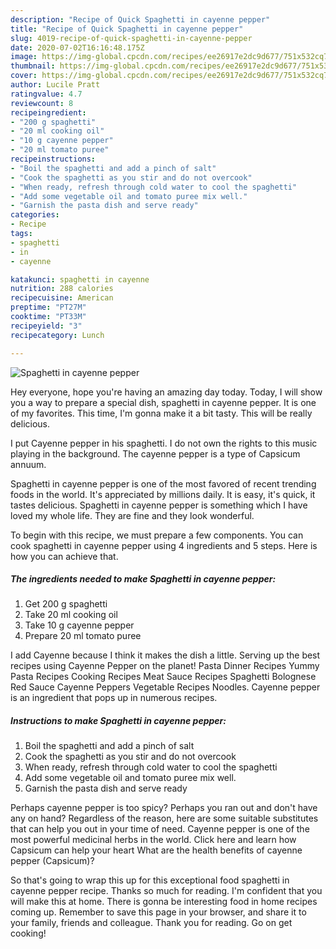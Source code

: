 ```yaml
---
description: "Recipe of Quick Spaghetti in cayenne pepper"
title: "Recipe of Quick Spaghetti in cayenne pepper"
slug: 4019-recipe-of-quick-spaghetti-in-cayenne-pepper
date: 2020-07-02T16:16:48.175Z
image: https://img-global.cpcdn.com/recipes/ee26917e2dc9d677/751x532cq70/spaghetti-in-cayenne-pepper-recipe-main-photo.jpg
thumbnail: https://img-global.cpcdn.com/recipes/ee26917e2dc9d677/751x532cq70/spaghetti-in-cayenne-pepper-recipe-main-photo.jpg
cover: https://img-global.cpcdn.com/recipes/ee26917e2dc9d677/751x532cq70/spaghetti-in-cayenne-pepper-recipe-main-photo.jpg
author: Lucile Pratt
ratingvalue: 4.7
reviewcount: 8
recipeingredient:
- "200 g spaghetti"
- "20 ml cooking oil"
- "10 g cayenne pepper"
- "20 ml tomato puree"
recipeinstructions:
- "Boil the spaghetti and add a pinch of salt"
- "Cook the spaghetti as you stir and do not overcook"
- "When ready, refresh through cold water to cool the spaghetti"
- "Add some vegetable oil and tomato puree mix well."
- "Garnish the pasta dish and serve ready"
categories:
- Recipe
tags:
- spaghetti
- in
- cayenne

katakunci: spaghetti in cayenne 
nutrition: 288 calories
recipecuisine: American
preptime: "PT27M"
cooktime: "PT33M"
recipeyield: "3"
recipecategory: Lunch

---
```



![Spaghetti in cayenne pepper](https://img-global.cpcdn.com/recipes/ee26917e2dc9d677/751x532cq70/spaghetti-in-cayenne-pepper-recipe-main-photo.jpg)

Hey everyone, hope you're having an amazing day today. Today, I will show you a way to prepare a special dish, spaghetti in cayenne pepper. It is one of my favorites. This time, I'm gonna make it a bit tasty. This will be really delicious.

I put Cayenne pepper in his spaghetti. I do not own the rights to this music playing in the background. The cayenne pepper is a type of Capsicum annuum.

Spaghetti in cayenne pepper is one of the most favored of recent trending foods in the world. It's appreciated by millions daily. It is easy, it's quick, it tastes delicious. Spaghetti in cayenne pepper is something which I have loved my whole life. They are fine and they look wonderful.


To begin with this recipe, we must prepare a few components. You can cook spaghetti in cayenne pepper using 4 ingredients and 5 steps. Here is how you can achieve that.

<!--inarticleads1-->

##### The ingredients needed to make Spaghetti in cayenne pepper:

1. Get 200 g spaghetti
1. Take 20 ml cooking oil
1. Take 10 g cayenne pepper
1. Prepare 20 ml tomato puree


I add Cayenne because I think it makes the dish a little. Serving up the best recipes using Cayenne Pepper on the planet! Pasta Dinner Recipes Yummy Pasta Recipes Cooking Recipes Meat Sauce Recipes Spaghetti Bolognese Red Sauce Cayenne Peppers Vegetable Recipes Noodles. Cayenne pepper is an ingredient that pops up in numerous recipes. 

<!--inarticleads2-->

##### Instructions to make Spaghetti in cayenne pepper:

1. Boil the spaghetti and add a pinch of salt
1. Cook the spaghetti as you stir and do not overcook
1. When ready, refresh through cold water to cool the spaghetti
1. Add some vegetable oil and tomato puree mix well.
1. Garnish the pasta dish and serve ready


Perhaps cayenne pepper is too spicy? Perhaps you ran out and don&#39;t have any on hand? Regardless of the reason, here are some suitable substitutes that can help you out in your time of need. Cayenne pepper is one of the most powerful medicinal herbs in the world. Click here and learn how Capsicum can help your heart What are the health benefits of cayenne pepper (Capsicum)? 

So that's going to wrap this up for this exceptional food spaghetti in cayenne pepper recipe. Thanks so much for reading. I'm confident that you will make this at home. There is gonna be interesting food in home recipes coming up. Remember to save this page in your browser, and share it to your family, friends and colleague. Thank you for reading. Go on get cooking!
